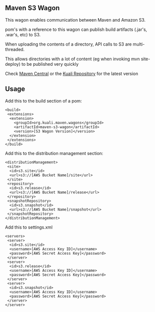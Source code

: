 Maven S3 Wagon
-------

This wagon enables communication between Maven and Amazon S3.

pom's with a reference to this wagon can publish build artifacts (.jar's, .war's, etc) to S3.

When uploading the contents of a directory, API calls to S3 are multi-threaded.

This allows directories with a lot of content (eg when invoking mvn site-deploy) to be published very quickly

Check [Maven Central](http://search.maven.org/#search|ga|1|maven-s3-wagon) or the [Kuali Repository](http://s3browse.springsource.com/browse/maven.kuali.org/release/org/kuali/maven/wagons/maven-s3-wagon/) for the latest version


Usage
-------

Add this to the build section of a pom:

    <build>
     <extensions>
      <extension>
        <groupId>org.kuali.maven.wagons</groupId>
        <artifactId>maven-s3-wagon</artifactId>
        <version>[S3 Wagon Version]</version>
      </extension>
     </extensions>
    </build>


Add this to the distribution management section:

    <distributionManagement>
     <site>
      <id>s3.site</id>
      <url>s3://[AWS Bucket Name]/site</url>
     </site>
     <repository>
      <id>s3.release</id>
      <url>s3://[AWS Bucket Name]/release</url>
     </repository>
     <snapshotRepository>
      <id>s3.snapshot</id>
      <url>s3://[AWS Bucket Name]/snapshot</url>
     </snapshotRepository>
    </distributionManagement>
  

Add this to settings.xml

    <servers>
     <server>
      <id>s3.site</id>
      <username>[AWS Access Key ID]</username>
      <password>[AWS Secret Access Key]</password>
     </server>
     <server>
      <id>s3.release</id>
      <username>[AWS Access Key ID]</username>
      <password>[AWS Secret Access Key]</password>
     </server>
     <server>
      <id>s3.snapshot</id>
      <username>[AWS Access Key ID]</username>
      <password>[AWS Secret Access Key]</password>
     </server>
    </server>
  
